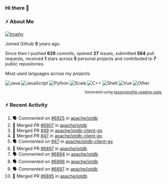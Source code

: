 ### Hi there 👋

### :zap: About Me

[![trophy](https://github-profile-trophy.vercel.app/?username=HTHou&theme=onedark)](https://github.com/ryo-ma/github-profile-trophy)
   
Joined Github **5** years ago.

Since then I pushed **629** commits, opened **27** issues, submitted **564** pull requests, received **1** stars across **5** personal projects and contributed to **7** public repositories.

Most used languages across my projects:

![Java](https://img.shields.io/static/v1?style=flat-square&label=%E2%A0%80&color=555&labelColor=%23b07219&message=Java%EF%B8%B194.4%25)
![JavaScript](https://img.shields.io/static/v1?style=flat-square&label=%E2%A0%80&color=555&labelColor=%23f1e05a&message=JavaScript%EF%B8%B11.4%25)
![Python](https://img.shields.io/static/v1?style=flat-square&label=%E2%A0%80&color=555&labelColor=%233572A5&message=Python%EF%B8%B10.7%25)
![Scala](https://img.shields.io/static/v1?style=flat-square&label=%E2%A0%80&color=555&labelColor=%23c22d40&message=Scala%EF%B8%B10.6%25)
![C++](https://img.shields.io/static/v1?style=flat-square&label=%E2%A0%80&color=555&labelColor=%23f34b7d&message=C%2B%2B%EF%B8%B10.6%25)
![Shell](https://img.shields.io/static/v1?style=flat-square&label=%E2%A0%80&color=555&labelColor=%2389e051&message=Shell%EF%B8%B10.4%25)
![Vue](https://img.shields.io/static/v1?style=flat-square&label=%E2%A0%80&color=555&labelColor=%2341b883&message=Vue%EF%B8%B10.3%25)
![Other](https://img.shields.io/static/v1?style=flat-square&label=%E2%A0%80&color=555&labelColor=%23ededed&message=Other%EF%B8%B11.2%25)

<p align="right"><sub>Generated using <a href="https://github.com/marketplace/actions/profile-readme-stats">teoxoy/profile-readme-stats</a></sub></p>


<!--![](https://github.com/HTHou/HTHou/blob/output/github-contribution-grid-snake.svg)-->

<!--![Haonan Hou's github stats](https://github-readme-stats.vercel.app/api?username=HTHou&count_private=true&show_icons=true&theme=onedark)-->

<!--![Haonan Hou's wakatime stats](https://github-readme-stats.vercel.app/api/wakatime?username=HTHou&layout=compact&theme=onedark)-->

<!--![Top Langs](https://github-readme-stats.vercel.app/api/top-langs/?username=HTHou&theme=onedark&layout=compact)-->

### :zap: Recent Activity
<!--START_SECTION:activity-->
1. 🗣 Commented on [#6925](https://github.com/apache/iotdb/issues/6925) in [apache/iotdb](https://github.com/apache/iotdb)
2. 🎉 Merged PR [#6907](https://github.com/apache/iotdb/pull/6907) in [apache/iotdb](https://github.com/apache/iotdb)
3. 🎉 Merged PR [#49](https://github.com/apache/iotdb-client-go/pull/49) in [apache/iotdb-client-go](https://github.com/apache/iotdb-client-go)
4. 🎉 Merged PR [#47](https://github.com/apache/iotdb-client-go/pull/47) in [apache/iotdb-client-go](https://github.com/apache/iotdb-client-go)
5. 🗣 Commented on [#47](https://github.com/apache/iotdb-client-go/issues/47) in [apache/iotdb-client-go](https://github.com/apache/iotdb-client-go)
6. 🎉 Merged PR [#6897](https://github.com/apache/iotdb/pull/6897) in [apache/iotdb](https://github.com/apache/iotdb)
7. 🗣 Commented on [#6894](https://github.com/apache/iotdb/issues/6894) in [apache/iotdb](https://github.com/apache/iotdb)
8. 🗣 Commented on [#6896](https://github.com/apache/iotdb/issues/6896) in [apache/iotdb](https://github.com/apache/iotdb)
9. 🗣 Commented on [#6897](https://github.com/apache/iotdb/issues/6897) in [apache/iotdb](https://github.com/apache/iotdb)
10. 🎉 Merged PR [#6895](https://github.com/apache/iotdb/pull/6895) in [apache/iotdb](https://github.com/apache/iotdb)
<!--END_SECTION:activity-->

<!--
**HTHou/HTHou** is a ✨ _special_ ✨ repository because its `README.md` (this file) appears on your GitHub profile.

Here are some ideas to get you started:

- 🔭 I’m currently working on ...
- 🌱 I’m currently learning ...
- 👯 I’m looking to collaborate on ...
- 🤔 I’m looking for help with ...
- 💬 Ask me about ...
- 📫 How to reach me: ...
- 😄 Pronouns: ...
- ⚡ Fun fact: ...
-->
